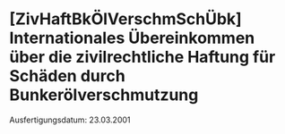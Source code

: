 # [ZivHaftBkÖlVerschmSchÜbk] Internationales Übereinkommen über die zivilrechtliche Haftung für Schäden durch Bunkerölverschmutzung

Ausfertigungsdatum: 23.03.2001

 